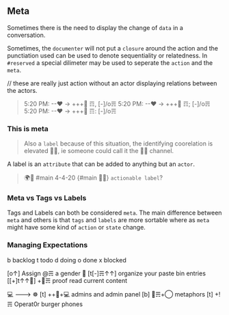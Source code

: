 ## Meta
Sometimes there is the need to display the change of `data` in a conversation.
> [5:20 PM: --❤ -> +++👀 ☶]: [-]/o☴

Sometimes, the `documenter` will not put a `closure` around the action and the punctiation used can be used to denote sequentiality or relatedness.  In `#reserved` a special dilimeter may be used to seperate the `action` and the `meta`.

// these are really just action without an actor displaying relations between the actors.
> 5:20 PM: --❤ -> +++👀 ☶, [-]/o☴
> 5:20 PM: --❤ -> +++👀 ☶; [-]/o☴
> 5:20 PM: --❤ -> +++👀 ☶: [-]/o☴ 

### This is meta 
> Also a `label` because of this situation, the identifying coorelation is elevated 👐🥁, ie someone could call it the 👐🥁 channel.

A label is an `attribute` that can be added to anything but an `actor`.

> 🌍🔬 #main 4-4-20 {#main 👐🥁} `actionable label`?

[redacted]: {💻5px}⚔_⚔{🦕6px}

### Meta vs Tags vs Labels
Tags and Labels can both be considered `meta`.  The main difference between `meta` and others is that `tags` and `labels` are more sortable where as `meta` might have some kind of `action` or `state` change.

### Managing Expectations

b backlog 		t todo		d doing			o done			x blocked
 
[o↑] Assign @☴ a gender 🔬
[t[-]☴↑↑] organize your paste bin entries
[[+]t↑↑🔬] +🔬☴ proof read current content
 
💻 ---> ☸
[t] ++🔬+💻 admins and admin panel
[b] 🔬☴+◯ metaphors
[t] +!☴ Operat0r burger phones